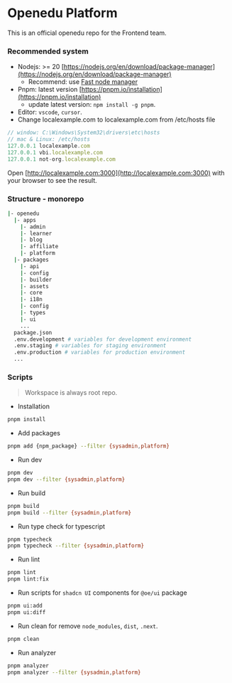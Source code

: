 # Openedu Platform

This is an official openedu repo for the Frontend team.

### Recommended system

- Nodejs: >= 20 [https://nodejs.org/en/download/package-manager](https://nodejs.org/en/download/package-manager)
  - Recommend: use [Fast node manager](https://github.com/Schniz/fnm)
- Pnpm: latest version [https://pnpm.io/installation](https://pnpm.io/installation)
  - update latest version: `npm install -g pnpm`.
- Editor: `vscode`, `cursor`.
- Change localexample.com to localexample.com from /etc/hosts file

```js
// window: C:\Windows\System32\drivers\etc\hosts
// mac & Linux: /etc/hosts
127.0.0.1 localexample.com
127.0.0.1 vbi.localexample.com
127.0.0.1 not-org.localexample.com
```

Open [http://localexample.com:3000](http://localexample.com:3000) with your browser to see the result.

### Structure - monorepo

```sh
|- openedu
  |- apps
    |- admin
    |- learner
    |- blog
    |- affiliate
    |- platform
  |- packages
    |- api
    |- config
    |- builder
    |- assets
    |- core
    |- i18n
    |- config
    |- types
    |- ui
    ...
  package.json
  .env.development # variables for development environment
  .env.staging # variables for staging environment
  .env.production # variables for production environment
  ...
```

### Scripts

> Workspace is always root repo.

- Installation

```sh
pnpm install
```

- Add packages

```sh
pnpm add {npm_package} --filter {sysadmin,platform}
```

- Run dev

```sh
pnpm dev
pnpm dev --filter {sysadmin,platform}
```

- Run build

```sh
pnpm build
pnpm build --filter {sysadmin,platform}
```

- Run type check for typescript

```sh
pnpm typecheck
pnpm typecheck --filter {sysadmin,platform}
```

- Run lint

```sh
pnpm lint
pnpm lint:fix
```


- Run scripts for `shadcn UI` components for `@oe/ui` package

```sh
pnpm ui:add
pnpm ui:diff
```

- Run clean for remove `node_modules`, `dist`, `.next`.

```sh
pnpm clean
```

- Run analyzer

```sh
pnpm analyzer
pnpm analyzer --filter {sysadmin,platform}
```
